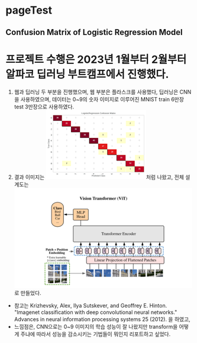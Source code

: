 # pageTest
 
## Confusion Matrix of Logistic Regression Model

# 프로젝트 수행은 2023년 1월부터 2월부터 알파코 딥러닝 부트캠프에서 진행했다. 
1. 웹과 딥러닝 두 부분을 진행했으며, 웹 부분은 플라스크를 사용했다, 
딥러닝은 CNN을 사용하였으며, 데이터는 0~9의 숫자 이미지로 이루어진 MNIST train 6만장 test 3만장으로 사용하였다. 
2. 결과 이미지는 ![Confusion Matrix](./img/output.jpg)처럼 나왔고, 
전체 설계도는 ![Vision Transformer Architecture](./img/architecture.jpg)로 만들었다. 

- 참고는 Krizhevsky, Alex, Ilya Sutskever, and Geoffrey E. Hinton. "Imagenet classification with deep convolutional neural networks." Advances in neural information processing systems 25 (2012). 을 하였고,
- 느낌점은, CNN으로는 0~9 이미지의 학습 성능이 잘 나왔지만 transform을 어떻게 주냐에 따라서 성능을 감소시키는 기법들이 뭐인지 리포트하고 싶었다.



